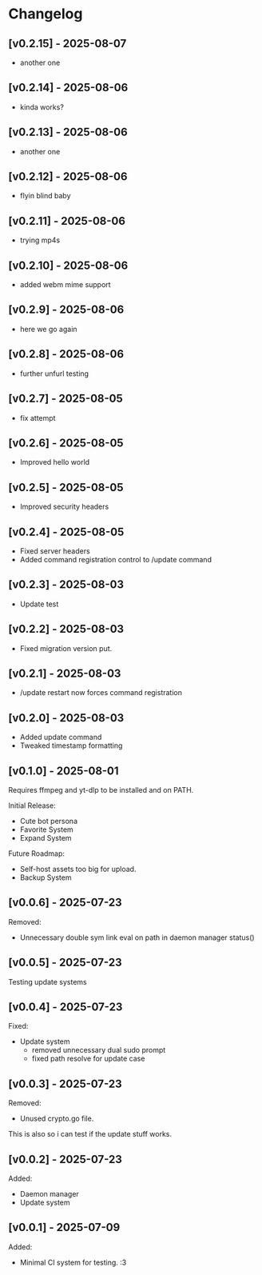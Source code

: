 # Changelog

## [v0.2.15] - 2025-08-07

- another one

## [v0.2.14] - 2025-08-06

- kinda works?

## [v0.2.13] - 2025-08-06

- another one

## [v0.2.12] - 2025-08-06

- flyin blind baby

## [v0.2.11] - 2025-08-06

- trying mp4s

## [v0.2.10] - 2025-08-06

- added webm mime support

## [v0.2.9] - 2025-08-06

- here we go again

## [v0.2.8] - 2025-08-06

- further unfurl testing

## [v0.2.7] - 2025-08-05

- fix attempt

## [v0.2.6] - 2025-08-05

- Improved hello world

## [v0.2.5] - 2025-08-05

- Improved security headers

## [v0.2.4] - 2025-08-05

- Fixed server headers
- Added command registration control to /update command

## [v0.2.3] - 2025-08-03

- Update test

## [v0.2.2] - 2025-08-03

- Fixed migration version put.

## [v0.2.1] - 2025-08-03

- /update restart now forces command registration 

## [v0.2.0] - 2025-08-03

- Added update command
- Tweaked timestamp formatting

## [v0.1.0] - 2025-08-01

Requires ffmpeg and yt-dlp to be installed and on PATH.

Initial Release:
- Cute bot persona
- Favorite System
- Expand System

Future Roadmap:
- Self-host assets too big for upload.
- Backup System

## [v0.0.6] - 2025-07-23

Removed:

- Unnecessary double sym link eval on path in daemon manager status()

## [v0.0.5] - 2025-07-23

Testing update systems

## [v0.0.4] - 2025-07-23

Fixed:

- Update system
    - removed unnecessary dual sudo prompt
    - fixed path resolve for update case

## [v0.0.3] - 2025-07-23

Removed:

- Unused crypto.go file.

This is also so i can test if the update stuff works.

## [v0.0.2] - 2025-07-23

Added:

- Daemon manager
- Update system


## [v0.0.1] - 2025-07-09

Added:

- Minimal CI system for testing. :3
